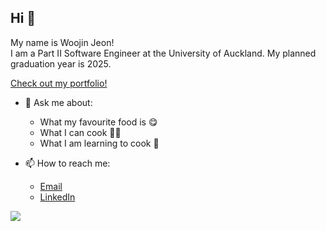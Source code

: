 ## Hi 👋
My name is Woojin Jeon! <br />
I am a Part II Software Engineer at the University of Auckland.
My planned graduation year is 2025.

[Check out my portfolio!](https://www.woojinjeon.me)

- 💬 Ask me about:
  - What my favourite food is 😋
  - What I can cook 🧑‍🍳
  - What I am learning to cook 🍴

- 📫 How to reach me:
    - [Email](mailto:woojinjn@gmail.com)
    - [LinkedIn](https://www.linkedin.com/in/woojinnz/)

![](https://komarev.com/ghpvc/?username=Woojinnz&color=orange)


<!--
**Woojinnz/Woojinnz** is a ✨ _special_ ✨ repository because its `README.md` (this file) appears on your GitHub profile.

Here are some ideas to get you started:

- 🔭 I’m currently working on ...
- 🌱 I’m currently learning ...
- 👯 I’m looking to collaborate on ...
- 🤔 I’m looking for help with ...
- 💬 Ask me about ...
- 📫 How to reach me: ...
- 😄 Pronouns: ...
- ⚡ Fun fact: ...
-->
